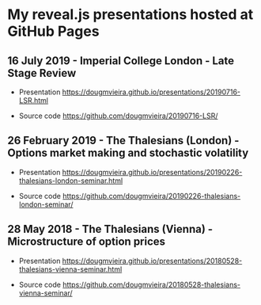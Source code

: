 # My reveal.js presentations hosted at GitHub Pages

## 16 July 2019 - Imperial College London - Late Stage Review

- Presentation
https://dougmvieira.github.io/presentations/20190716-LSR.html

- Source code
https://github.com/dougmvieira/20190716-LSR/

## 26 February 2019 - The Thalesians (London) - Options market making and stochastic volatility

- Presentation
https://dougmvieira.github.io/presentations/20190226-thalesians-london-seminar.html

- Source code
https://github.com/dougmvieira/20190226-thalesians-london-seminar/

## 28 May 2018 - The Thalesians (Vienna) - Microstructure of option prices

- Presentation
https://dougmvieira.github.io/presentations/20180528-thalesians-vienna-seminar.html

- Source code
https://github.com/dougmvieira/20180528-thalesians-vienna-seminar/
